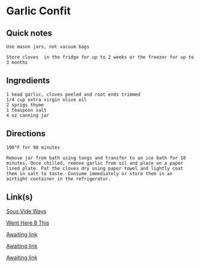# Garlic Confit

## Quick notes 
```
Use mason jars, not vacuum bags

Store cloves  in the fridge for up to 2 weeks or the freezer for up to 3 months
```

## Ingredients
```
1 head garlic, cloves peeled and root ends trimmed
1/4 cup extra virgin olive oil
2 sprigs thyme
1 teaspoon salt
4 oz canning jar
```

## Directions
```
190°F for 90 minutes

Remove jar from bath using tongs and transfer to an ice bath for 10 minutes. Once chilled, remove garlic from oil and place on a paper lined plate. Pat the cloves dry using paper towel and lightly coat them in salt to taste. Consume immediately or store them in an airtight container in the refrigerator.
```


## Link(s)
[Sous Vide Ways](https://sousvideways.com/sous-vide-garlic-confit-recipe/)

[Went Here 8 This](https://www.wenthere8this.com/sous-vide-garlic/)

[Awaiting link](url)

[Awaiting link](url)

[Awaiting link](url)
